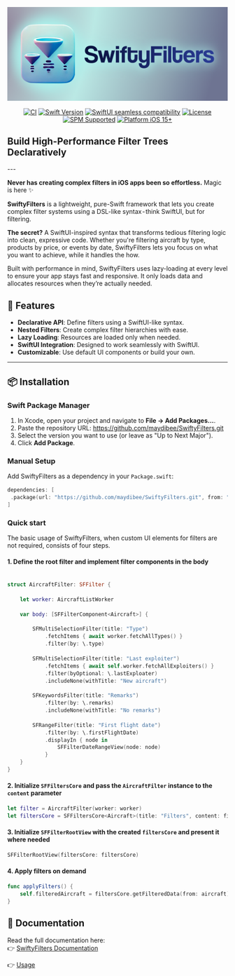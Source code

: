 <p align="center">
  <img src="SwiftyFiltersLogo.png" alt="SwiftyFilters Banner">
</p> <!-- Закрываем тег <p> для изображения -->

<p align="center">
  <a href="https://github.com/maydibee/SwiftyFilters/actions/workflows/run-tests.yml"><img src="https://github.com/maydibee/SwiftyFilters/actions/workflows/run-tests.yml/badge.svg" alt="CI"></a>
  <a href="https://swift.org/"><img src="https://img.shields.io/badge/Swift-5.7%2B-orange?logo=swift" alt="Swift Version"></a>
  <a href="https://swift.org/"><img src="https://img.shields.io/badge/SwiftUI-seamless-purple?logo=swift" alt="SwiftUI seamless compatibility"></a>
  <a href="https://github.com/maydibee/SwiftyFilters/blob/main/LICENSE"><img src="https://img.shields.io/badge/License-MIT-blue.svg" alt="License"></a>
  <a href="https://swift.org/package-manager/"><img src="https://img.shields.io/badge/SPM-Supported-brightgreen.svg" alt="SPM Supported"></a>
  <a href="https://developer.apple.com/ios/"><img src="https://img.shields.io/badge/Platform-iOS 15+-lightgrey?logo=apple" alt="Platform iOS 15+"></a>
</p>

<h2 align="left">Build High-Performance Filter Trees Declaratively</h2>
---

**Never has creating complex filters in iOS apps been so effortless.** Magic is here ✨ 

**SwiftyFilters** is a lightweight, pure-Swift framework that lets you create complex filter systems using a DSL-like syntax - think SwiftUI, but for filtering.

**The secret?** A SwiftUI-inspired syntax that transforms tedious filtering logic into clean, expressive code. Whether you're filtering aircraft by type, products by price, or events by date, SwiftyFilters lets you focus on what you want to achieve, while it handles the how.

Built with performance in mind, SwiftyFilters uses lazy-loading at every level to ensure your app stays fast and responsive. It only loads data and allocates resources when they’re actually needed.

## 🚀 Features

- **Declarative API**: Define filters using a SwiftUI-like syntax.
- **Nested Filters**: Create complex filter hierarchies with ease.
- **Lazy Loading**: Resources are loaded only when needed.
- **SwiftUI Integration**: Designed to work seamlessly with SwiftUI.
- **Customizable**: Use default UI components or build your own.

---

## 📦 Installation

### Swift Package Manager

1. In Xcode, open your project and navigate to **File → Add Packages...**.
2. Paste the repository URL: 
https://github.com/maydibee/SwiftyFilters.git
3. Select the version you want to use (or leave as "Up to Next Major").
4. Click **Add Package**.

### Manual Setup

Add SwiftyFilters as a dependency in your `Package.swift`:
```swift
dependencies: [
 .package(url: "https://github.com/maydibee/SwiftyFilters.git", from: "1.0.0")
]
```

### Quick start
The basic usage of SwiftyFilters, when custom UI elements for filters are not required, consists of four steps.

#### 1. Define the root filter and implement filter components in the body

```swift

struct AircraftFilter: SFFilter {
    
    let worker: AircraftListWorker
    
    var body: [SFFilterComponent<Aircraft>] {
        
        SFMultiSelectionFilter(title: "Type")
            .fetchItems { await worker.fetchAllTypes() }
            .filter(by: \.type)
        
        SFMultiSelectionFilter(title: "Last exploiter")
            .fetchItems { await self.worker.fetchAllExploiters() }
            .filter(byOptional: \.lastExploater)
            .includeNone(withTitle: "New aircraft")

        SFKeywordsFilter(title: "Remarks")
            .filter(by: \.remarks)
            .includeNone(withTitle: "No remarks")
            
        SFRangeFilter(title: "First flight date")
            .filter(by: \.firstFlightDate)
            .displayIn { node in
                SFFilterDateRangeView(node: node)
            }    
    }
}

```

#### 2. Initialize `SFFiltersCore` and pass the `AircraftFilter` instance to the `content` parameter

```swift
let filter = AircraftFilter(worker: worker)
let filtersCore = SFFiltersCore<Aircraft>(title: "Filters", content: filter)

```

#### 3. Initialize `SFFilterRootView` with the created `filtersCore` and present it where needed

```swift
SFFilterRootView(filtersCore: filtersCore)
```

#### 4. Apply filters on demand

```swift
func applyFilters() {
    self.filteredAircraft = filtersCore.getFilteredData(from: aircraft)
}
```

## 📝 Documentation

Read the full documentation here:  
👉 [SwiftyFilters Documentation](https://maydibee.github.io/SwiftyFilters/documentation/swiftyfilters/)


👉 [Usage](https://maydibee.github.io/SwiftyFilters/documentation/swiftyfilters/usage)

